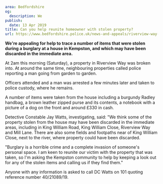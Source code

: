 ```yaml
area: Bedfordshire
og:
  description: We
publish:
  date: 13 Apr 2019
title: Can you help reunite homeowner with stolen property?
url: https://www.bedfordshire.police.uk/news-and-appeals/riverview-way-burglary-april2019
```

**We're appealing for help to trace a number of items that were stolen during a burglary at a house in Kempston, and which may have been discarded in the immediate area.**

At 2am this morning (Saturday), a property in Riverview Way was broken into. At around the same time, neighbouring properties called police reporting a man going from garden to garden.

Officers attended and a man was arrested a few minutes later and taken to police custody, where he remains.

A number of items were taken from the house including a burgundy Radley handbag, a brown leather zipped purse and its contents, a notebook with a picture of a dog on the front and around £330 in cash.

Detective Constable Jay Watts, investigating, said: "We think some of the property stolen from the house may have been discarded in the immediate areas, including in King William Road, King William Close, Riverview Way and Mill Lane. There are also some fields and footpaths near of King William Close, next to the river, where property could have been discarded.

"Burglary is a horrible crime and a complete invasion of someone's personal space. I am keen to reunite our victim with the property that was taken, so I'm asking the Kempston community to help by keeping a look out for any of the stolen items and calling us if they find them."

Anyone with any information is asked to call DC Watts on 101 quoting reference number 40/21089/19.
